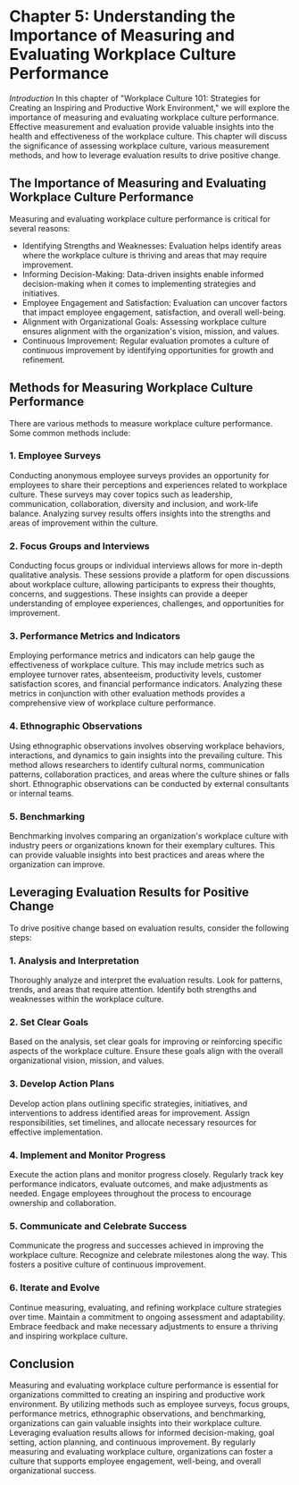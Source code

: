 Chapter 5: Understanding the Importance of Measuring and Evaluating Workplace Culture Performance
=================================================================================================

*Introduction* In this chapter of "Workplace Culture 101: Strategies for Creating an Inspiring and Productive Work Environment," we will explore the importance of measuring and evaluating workplace culture performance. Effective measurement and evaluation provide valuable insights into the health and effectiveness of the workplace culture. This chapter will discuss the significance of assessing workplace culture, various measurement methods, and how to leverage evaluation results to drive positive change.

The Importance of Measuring and Evaluating Workplace Culture Performance
------------------------------------------------------------------------

Measuring and evaluating workplace culture performance is critical for several reasons:

* Identifying Strengths and Weaknesses: Evaluation helps identify areas where the workplace culture is thriving and areas that may require improvement.
* Informing Decision-Making: Data-driven insights enable informed decision-making when it comes to implementing strategies and initiatives.
* Employee Engagement and Satisfaction: Evaluation can uncover factors that impact employee engagement, satisfaction, and overall well-being.
* Alignment with Organizational Goals: Assessing workplace culture ensures alignment with the organization's vision, mission, and values.
* Continuous Improvement: Regular evaluation promotes a culture of continuous improvement by identifying opportunities for growth and refinement.

Methods for Measuring Workplace Culture Performance
---------------------------------------------------

There are various methods to measure workplace culture performance. Some common methods include:

### 1. Employee Surveys

Conducting anonymous employee surveys provides an opportunity for employees to share their perceptions and experiences related to workplace culture. These surveys may cover topics such as leadership, communication, collaboration, diversity and inclusion, and work-life balance. Analyzing survey results offers insights into the strengths and areas of improvement within the culture.

### 2. Focus Groups and Interviews

Conducting focus groups or individual interviews allows for more in-depth qualitative analysis. These sessions provide a platform for open discussions about workplace culture, allowing participants to express their thoughts, concerns, and suggestions. These insights can provide a deeper understanding of employee experiences, challenges, and opportunities for improvement.

### 3. Performance Metrics and Indicators

Employing performance metrics and indicators can help gauge the effectiveness of workplace culture. This may include metrics such as employee turnover rates, absenteeism, productivity levels, customer satisfaction scores, and financial performance indicators. Analyzing these metrics in conjunction with other evaluation methods provides a comprehensive view of workplace culture performance.

### 4. Ethnographic Observations

Using ethnographic observations involves observing workplace behaviors, interactions, and dynamics to gain insights into the prevailing culture. This method allows researchers to identify cultural norms, communication patterns, collaboration practices, and areas where the culture shines or falls short. Ethnographic observations can be conducted by external consultants or internal teams.

### 5. Benchmarking

Benchmarking involves comparing an organization's workplace culture with industry peers or organizations known for their exemplary cultures. This can provide valuable insights into best practices and areas where the organization can improve.

Leveraging Evaluation Results for Positive Change
-------------------------------------------------

To drive positive change based on evaluation results, consider the following steps:

### 1. Analysis and Interpretation

Thoroughly analyze and interpret the evaluation results. Look for patterns, trends, and areas that require attention. Identify both strengths and weaknesses within the workplace culture.

### 2. Set Clear Goals

Based on the analysis, set clear goals for improving or reinforcing specific aspects of the workplace culture. Ensure these goals align with the overall organizational vision, mission, and values.

### 3. Develop Action Plans

Develop action plans outlining specific strategies, initiatives, and interventions to address identified areas for improvement. Assign responsibilities, set timelines, and allocate necessary resources for effective implementation.

### 4. Implement and Monitor Progress

Execute the action plans and monitor progress closely. Regularly track key performance indicators, evaluate outcomes, and make adjustments as needed. Engage employees throughout the process to encourage ownership and collaboration.

### 5. Communicate and Celebrate Success

Communicate the progress and successes achieved in improving the workplace culture. Recognize and celebrate milestones along the way. This fosters a positive culture of continuous improvement.

### 6. Iterate and Evolve

Continue measuring, evaluating, and refining workplace culture strategies over time. Maintain a commitment to ongoing assessment and adaptability. Embrace feedback and make necessary adjustments to ensure a thriving and inspiring workplace culture.

Conclusion
----------

Measuring and evaluating workplace culture performance is essential for organizations committed to creating an inspiring and productive work environment. By utilizing methods such as employee surveys, focus groups, performance metrics, ethnographic observations, and benchmarking, organizations can gain valuable insights into their workplace culture. Leveraging evaluation results allows for informed decision-making, goal setting, action planning, and continuous improvement. By regularly measuring and evaluating workplace culture, organizations can foster a culture that supports employee engagement, well-being, and overall organizational success.
